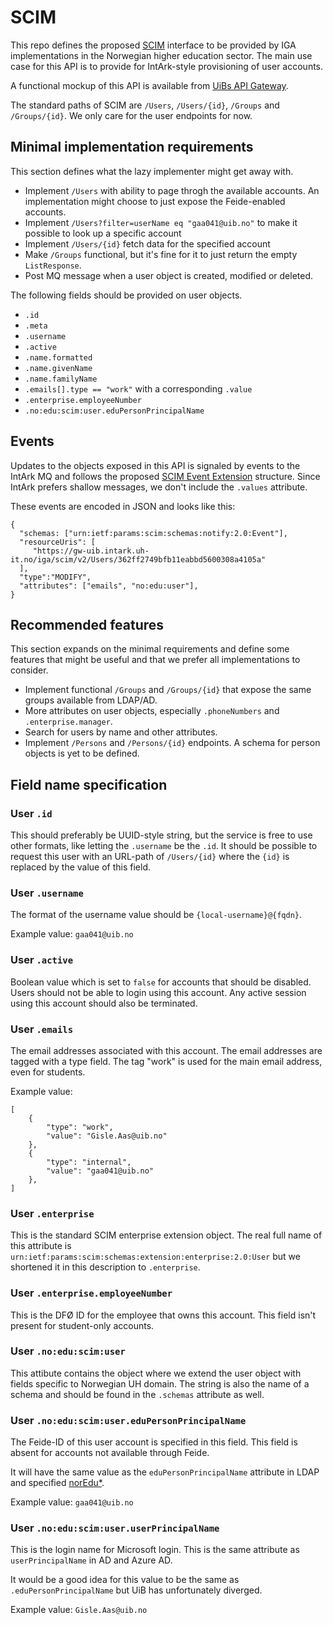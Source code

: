 # SCIM

This repo defines the proposed [SCIM](https://tools.ietf.org/html/rfc7643) interface to be provided by IGA
implementations in the Norwegian higher education sector. The main use case for this API is to provide
for IntArk-style provisioning of user accounts.

A functional mockup of this API is available from
[UiBs API Gateway](https://api-uib.intark.uh-it.no/#!/apis/91a73d99-d9b2-452a-a73d-99d9b2e52a9a/detail).

The standard paths of SCIM are `/Users`, `/Users/{id}`, `/Groups` and `/Groups/{id}`. We only care for
the user endpoints for now.

## Minimal implementation requirements

This section defines what the lazy implementer might get away with.

* Implement `/Users` with ability to page throgh the available accounts. An implementation might choose to just expose the Feide-enabled accounts.
* Implement `/Users?filter=userName eq "gaa041@uib.no"` to make it possible to look up a specific account
* Implement `/Users/{id}` fetch data for the specified account
* Make `/Groups` functional, but it's fine for it to just return the empty `ListResponse`.
* Post MQ message when a user object is created, modified or deleted.

The following fields should be provided on user objects.

* `.id`
* `.meta`
* `.username`
* `.active`
* `.name.formatted`
* `.name.givenName`
* `.name.familyName`
* `.emails[].type == "work"` with a corresponding `.value`
* `.enterprise.employeeNumber`
* `.no:edu:scim:user.eduPersonPrincipalName`

## Events

Updates to the objects exposed in this API is signaled by events to the IntArk MQ
and follows the proposed
[SCIM Event Extension](https://tools.ietf.org/html/draft-hunt-scim-notify-00) structure.
Since IntArk prefers shallow messages, we don't include the `.values` attribute.

These events are encoded in JSON and looks like this:

```
{
  "schemas: ["urn:ietf:params:scim:schemas:notify:2.0:Event"],
  "resourceUris": [
     "https://gw-uib.intark.uh-it.no/iga/scim/v2/Users/362ff2749bfb11eabbd5600308a4105a"
  ],
  "type":"MODIFY",
  "attributes": ["emails", "no:edu:user"],
}
```

## Recommended features

This section expands on the minimal requirements and define some features that
might be useful and that we prefer all implementations to consider.

* Implement functional `/Groups` and `/Groups/{id}` that expose the same groups available from LDAP/AD.
* More attributes on user objects, especially `.phoneNumbers` and `.enterprise.manager`.
* Search for users by name and other attributes.
* Implement `/Persons` and `/Persons/{id}` endpoints. A schema for person objects is yet to be defined.


## Field name specification

### User `.id`

This should preferably be UUID-style string, but the service is free to
use other formats, like letting the `.username` be the `.id`.  It should be possible
to request this user with an URL-path of `/Users/{id}` where the `{id}` is replaced
by the value of this field.

### User `.username`

The format of the username value should be `{local-username}@{fqdn}`.

Example value: `gaa041@uib.no`

### User `.active`

Boolean value which is set to `false` for accounts that should be disabled.
Users should not be able to login using this account. Any active session
using this account should also be terminated.

### User `.emails`

The email addresses associated with this account. The email addresses are
tagged with a type field.  The tag "work" is used for the main email address,
even for students.

Example value:
```
[
    {
        "type": "work",
        "value": "Gisle.Aas@uib.no"
    },
    {
        "type": "internal",
        "value": "gaa041@uib.no"
    },
]
```

### User `.enterprise`

This is the standard SCIM enterprise extension object.
The real full name of this attribute is `urn:ietf:params:scim:schemas:extension:enterprise:2.0:User`
but we shortened it in this description to `.enterprise`.

### User `.enterprise.employeeNumber`

This is the DFØ ID for the employee that owns this account.
This field isn't present for student-only accounts.

### User `.no:edu:scim:user`

This attibute contains the object where we extend the user object with
fields specific to Norwegian UH domain. The string is also the name
of a schema and should be found in the `.schemas` attribute as well.

### User `.no:edu:scim:user.eduPersonPrincipalName`

The Feide-ID of this user account is specified in this field.
This field is absent for accounts not available through Feide.

It will have the same value as the `eduPersonPrincipalName` attribute
in LDAP and specified [norEdu*](https://docs.feide.no/reference/schema/attributes/edupersonprincipalname.html#saml-attribute-edupersonprincipalname).

Example value: `gaa041@uib.no`

### User `.no:edu:scim:user.userPrincipalName`

This is the login name for Microsoft login.
This is the same attribute as `userPrincipalName` in AD and Azure AD.

It would be a good idea for this value to be the same as `.eduPersonPrincipalName`
but UiB has unfortunately diverged.

Example value: `Gisle.Aas@uib.no`